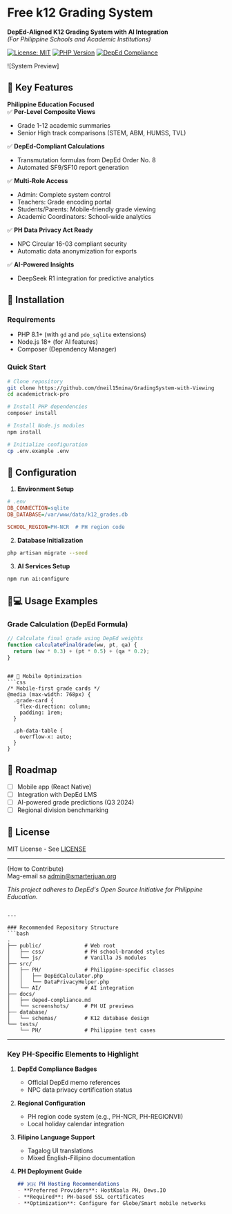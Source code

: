 # Free k12 Grading System 
**DepEd-Aligned K12 Grading System with AI Integration**  
*(For Philippine Schools and Academic Institutions)*  

[![License: MIT](https://img.shields.io/badge/License-MIT-yellow.svg)](https://opensource.org/licenses/MIT)
[![PHP Version](https://img.shields.io/badge/PHP-8.1%2B-blue.svg)](https://www.php.net/)
[![DepEd Compliance](https://img.shields.io/badge/DepEd%20Compliance-DO%208%2C%20s.2015-green)](https://www.deped.gov.ph/wp-content/uploads/2015/04/DO_s2015_08.pdf)

![System Preview]

## 📌 Key Features  
**Philippine Education Focused**  
✅ **Per-Level Composite Views**  
- Grade 1-12 academic summaries  
- Senior High track comparisons (STEM, ABM, HUMSS, TVL)  

✅ **DepEd-Compliant Calculations**  
- Transmutation formulas from DepEd Order No. 8  
- Automated SF9/SF10 report generation  

✅ **Multi-Role Access**  
- Admin: Complete system control  
- Teachers: Grade encoding portal  
- Students/Parents: Mobile-friendly grade viewing  
- Academic Coordinators: School-wide analytics  

✅ **PH Data Privacy Act Ready**  
- NPC Circular 16-03 compliant security  
- Automatic data anonymization for exports  

✅ **AI-Powered Insights**  
- DeepSeek R1 integration for predictive analytics  

## 🚀 Installation  

### Requirements  
- PHP 8.1+ (with `gd` and `pdo_sqlite` extensions)  
- Node.js 18+ (for AI features)  
- Composer (Dependency Manager)  

### Quick Start  
```bash
# Clone repository
git clone https://github.com/dneil15mina/GradingSystem-with-Viewing
cd academictrack-pro

# Install PHP dependencies
composer install

# Install Node.js modules
npm install

# Initialize configuration 
cp .env.example .env
```

## 🔧 Configuration  
1. **Environment Setup**  
```ini
# .env
DB_CONNECTION=sqlite
DB_DATABASE=/var/www/data/k12_grades.db

SCHOOL_REGION=PH-NCR  # PH region code
```

2. **Database Initialization**  
```bash
php artisan migrate --seed
```

3. **AI Services Setup**  
```bash
npm run ai:configure
```

## 🧑💻 Usage Examples  

### Grade Calculation (DepEd Formula)  
```javascript
// Calculate final grade using DepEd weights
function calculateFinalGrade(ww, pt, qa) {
  return (ww * 0.3) + (pt * 0.5) + (qa * 0.2);
}
```
```

## 📱 Mobile Optimization  
```css
/* Mobile-first grade cards */
@media (max-width: 768px) {
  .grade-card {
    flex-direction: column;
    padding: 1rem;
  }
  
  .ph-data-table {
    overflow-x: auto;
  }
}
```

## 📅 Roadmap  
- [ ] Mobile app (React Native)  
- [ ] Integration with DepEd LMS  
- [ ] AI-powered grade predictions (Q3 2024)  
- [ ] Regional division benchmarking  

## 📜 License  
MIT License - See [LICENSE](LICENSE)  

---

 (How to Contribute)  
Mag-email sa [admin@smarterjuan.org](mailto:admin@smarterjuan.org)

*This project adheres to DepEd's Open Source Initiative for Philippine Education.*
```

---

### Recommended Repository Structure  
```bash
.
├── public/              # Web root
│   ├── css/             # PH school-branded styles
│   └── js/              # Vanilla JS modules
├── src/
│   ├── PH/              # Philippine-specific classes
│   │   ├── DepEdCalculator.php
│   │   └── DataPrivacyHelper.php
│   └── AI/              # AI integration
├── docs/
│   ├── deped-compliance.md
│   └── screenshots/     # PH UI previews
├── database/
│   └── schemas/         # K12 database design
└── tests/
    └── PH/              # Philippine test cases
```

---

### Key PH-Specific Elements to Highlight  
1. **DepEd Compliance Badges**  
   - Official DepEd memo references  
   - NPC data privacy certification status  

2. **Regional Configuration**  
   - PH region code system (e.g., PH-NCR, PH-REGIONVII)  
   - Local holiday calendar integration  

3. **Filipino Language Support**  
   - Tagalog UI translations  
   - Mixed English-Filipino documentation  

4. **PH Deployment Guide**  
   ```markdown
   ## 🇵🇭 PH Hosting Recommendations
   - **Preferred Providers**: HostKoala PH, Dews.IO
   - **Required**: PH-based SSL certificates
   - **Optimization**: Configure for Globe/Smart mobile networks
   ```

